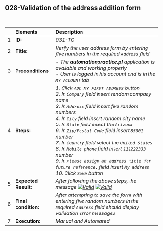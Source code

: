 ## 028-Validation of the address addition form

<br>

|     | Elements             | Description                                                                                                                                                                                                                                                                                                                                                                                                                                                                                                                                          |
| :-- | :------------------- | :--------------------------------------------------------------------------------------------------------------------------------------------------------------------------------------------------------------------------------------------------------------------------------------------------------------------------------------------------------------------------------------------------------------------------------------------------------------------------------------------------------------------------------------------------- |
| 1   | **ID:**              | _031-TC_                                                                                                                                                                                                                                                                                                                                                                                                                                                                                                                                             |
| 2   | **Title:**           | _Verify the user address form by entering five numbers in the required `Address` field_                                                                                                                                                                                                                                                                                                                                                                                                                                                              |
| 3   | **Preconditions:**   | _- The **automationpractice.pl** application is available and working properly <br> - User is logged in his account and is in the `MY ACCOUNT` tab_                                                                                                                                                                                                                                                                                                                                                                                                  |
| 4   | **Steps:**           | _1. Click `ADD MY FIRST ADDRESS` button <br> 2. In `Company` field insert random company name <br> 3. In `Address` field insert five random numbers <br> 4. In `City` field insert random city name <br> 5. In `State` field select the `Arizona` <br> 6. In `Zip/Postal Code` field insert `85001` number <br> 7. In `Country` field select the `United States` <br> 8. In `Mobile phone` field insert `111222333` number <br> 9. In `Please assign an address title for future reference.` field insert `My address` <br> 10. Click `Save` button_ |
| 5   | **Expected Result:** | _After following the above steps, the message [![Valid](https://img.shields.io/badge/There%20is%201%20errors-f3515c)](#) [![Valid](https://img.shields.io/badge/address1%20is%20required-f3515c)](#)_                                                                                                                                                                                                                                                                                                                                                |
| 6   | **Final condition:** | _After attempting to save the form with entering five random numbers in the required `Address` field should display validation error messages_                                                                                                                                                                                                                                                                                                                                                                                                       |
| 7   | **Execution:**       | _Manual and Automated_                                                                                                                                                                                                                                                                                                                                                                                                                                                                                                                               |
